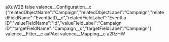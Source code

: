 <?xml version="1.0" encoding="UTF-8"?>
<CustomMetadata xmlns="http://soap.sforce.com/2006/04/metadata" xmlns:xsi="http://www.w3.org/2001/XMLSchema-instance" xmlns:xsd="http://www.w3.org/2001/XMLSchema">
    <label>aXuW2B</label>
    <protected>false</protected>
    <values>
        <field>valence__Configuration__c</field>
        <value xsi:type="xsd:string">{&quot;relatedObjectName&quot;:&quot;Campaign&quot;,&quot;relatedObjectLabel&quot;:&quot;Campaign&quot;,&quot;relatedFieldName&quot;:&quot;EventtiaID__c&quot;,&quot;relatedFieldLabel&quot;:&quot;Eventtia ID&quot;,&quot;valueFieldName&quot;:&quot;Id&quot;,&quot;valueFieldLabel&quot;:&quot;Campaign ID&quot;,&quot;targetFieldName&quot;:&quot;Campaign__c&quot;,&quot;targetFieldLabel&quot;:&quot;Campaign&quot;}</value>
    </values>
    <values>
        <field>valence__Filter__c</field>
        <value xsi:type="xsd:string">aaPAet</value>
    </values>
    <values>
        <field>valence__Mapping__c</field>
        <value xsi:type="xsd:string">a2RzHW</value>
    </values>
</CustomMetadata>
